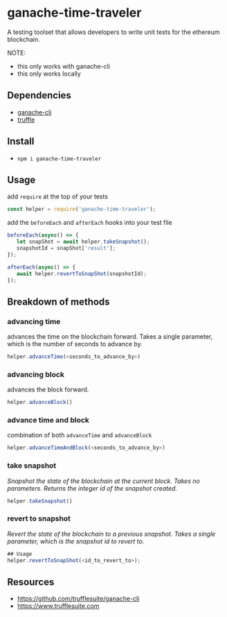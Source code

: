 # ganache-time-traveler
A testing toolset that allows developers to write unit tests for the ethereum blockchain.

NOTE:
- this only works with ganache-cli
- this only works locally

## Dependencies
- [ganache-cli](https://github.com/trufflesuite/ganache-cli)
- [truffle](https://www.trufflesuite.com/docs/truffle/getting-started/installation)

## Install
- `npm i ganache-time-traveler`

## Usage
add `require` at the top of your tests
```javascript
const helper = require('ganache-time-traveler');
```

add the `beforeEach` and `afterEach` hooks into your test file
 ```javascript
beforeEach(async() => {
    let snapShot = await helper.takeSnapshot();
    snapshotId = snapShot['result'];
});

afterEach(async() => {
    await helper.revertToSnapShot(snapshotId);
});
 ```

## Breakdown of methods
### advancing time
advances the time on the blockchain forward. Takes a single parameter, which is the number of seconds to advance by.
```javascript
helper.advanceTime(<seconds_to_advance_by>)
```
### advancing block
advances the block forward.
```javascript
helper.advanceBlock()
```
### advance time and block
combination of both `advanceTime` and `advanceBlock`
```javascript
helper.advanceTimeAndBlock(<seconds_to_advance_by>)
```

### take snapshot
_Snapshot the state of the blockchain at the current block. Takes no parameters. Returns the integer id of the snapshot created._
```javascript
helper.takeSnapshot()
```

### revert to snapshot
_Revert the state of the blockchain to a previous snapshot. Takes a single parameter, which is the snapshot id to revert to._
```javascript
## Usage
helper.revertToSnapShot(<id_to_revert_to>);
```

## Resources
- https://github.com/trufflesuite/ganache-cli
- https://www.trufflesuite.com
